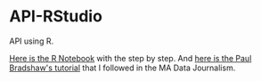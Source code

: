 # API-RStudio
API using R. 

[Here is the R Notebook](https://github.com/Carmen-Aguilar/API-RStudio/blob/master/API_First%20exercise.Rmd) with the step by step. 
And [here is the Paul Bradshaw's tutorial](https://github.com/paulbradshaw/MED7373-Data-Journalism/blob/master/api/usingpostcodesapi.Rmd) that I followed  in the MA Data Journalism.
